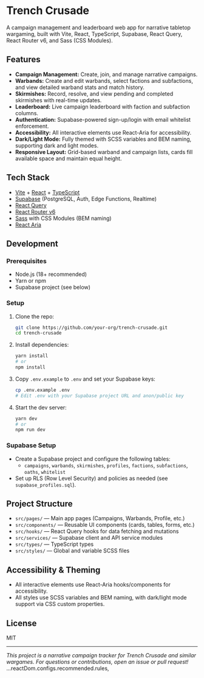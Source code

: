 # Trench Crusade

A campaign management and leaderboard web app for narrative tabletop wargaming, built with Vite, React, TypeScript, Supabase, React Query, React Router v6, and Sass (CSS Modules).

## Features

- **Campaign Management:** Create, join, and manage narrative campaigns.
- **Warbands:** Create and edit warbands, select factions and subfactions, and view detailed warband stats and match history.
- **Skirmishes:** Record, resolve, and view pending and completed skirmishes with real-time updates.
- **Leaderboard:** Live campaign leaderboard with faction and subfaction columns.
- **Authentication:** Supabase-powered sign-up/login with email whitelist enforcement.
- **Accessibility:** All interactive elements use React-Aria for accessibility.
- **Dark/Light Mode:** Fully themed with SCSS variables and BEM naming, supporting dark and light modes.
- **Responsive Layout:** Grid-based warband and campaign lists, cards fill available space and maintain equal height.

## Tech Stack

- [Vite](https://vitejs.dev/) + [React](https://react.dev/) + [TypeScript](https://www.typescriptlang.org/)
- [Supabase](https://supabase.com/) (PostgreSQL, Auth, Edge Functions, Realtime)
- [React Query](https://tanstack.com/query/latest)
- [React Router v6](https://reactrouter.com/en/main)
- [Sass](https://sass-lang.com/) with CSS Modules (BEM naming)
- [React Aria](https://react-spectrum.adobe.com/react-aria/)

## Development

### Prerequisites

- Node.js (18+ recommended)
- Yarn or npm
- Supabase project (see below)

### Setup

1. Clone the repo:
    ```sh
    git clone https://github.com/your-org/trench-crusade.git
    cd trench-crusade
    ```
2. Install dependencies:
    ```sh
    yarn install
    # or
    npm install
    ```
3. Copy `.env.example` to `.env` and set your Supabase keys:
    ```sh
    cp .env.example .env
    # Edit .env with your Supabase project URL and anon/public key
    ```
4. Start the dev server:
    ```sh
    yarn dev
    # or
    npm run dev
    ```

### Supabase Setup

- Create a Supabase project and configure the following tables:
    - `campaigns`, `warbands`, `skirmishes`, `profiles`, `factions`, `subfactions`, `oaths`, `whitelist`
- Set up RLS (Row Level Security) and policies as needed (see `supabase_profiles.sql`).

## Project Structure

- `src/pages/` — Main app pages (Campaigns, Warbands, Profile, etc.)
- `src/components/` — Reusable UI components (cards, tables, forms, etc.)
- `src/hooks/` — React Query hooks for data fetching and mutations
- `src/services/` — Supabase client and API service modules
- `src/types/` — TypeScript types
- `src/styles/` — Global and variable SCSS files

## Accessibility & Theming

- All interactive elements use React-Aria hooks/components for accessibility.
- All styles use SCSS variables and BEM naming, with dark/light mode support via CSS custom properties.

## License

MIT

---

_This project is a narrative campaign tracker for Trench Crusade and similar wargames. For questions or contributions, open an issue or pull request!_
...reactDom.configs.recommended.rules,

```

```
